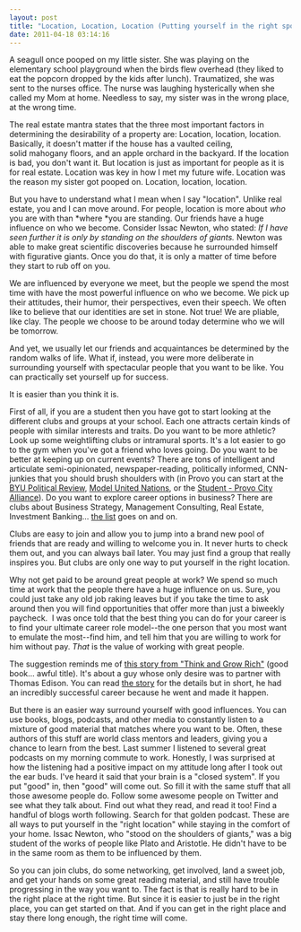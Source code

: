 ```yaml
---
layout: post
title: "Location, Location, Location (Putting yourself in the right spot)"
date: 2011-04-18 03:14:16
---
```


A seagull once pooped on my little sister. She was playing on the elementary school playground when the birds flew overhead (they liked to eat the popcorn dropped by the kids after lunch). Traumatized, she was sent to the nurses office. The nurse was laughing hysterically when she called my Mom at home. Needless to say, my sister was in the wrong place, at the wrong time.

The real estate mantra states that the three most important factors in determining the desirability of a property are: Location, location, location. Basically, it doesn't matter if the house has a vaulted ceiling, solid mahogany floors, and an apple orchard in the backyard. If the location is bad, you don't want it. But location is just as important for people as it is for real estate. Location was key in how I met my future wife. Location was the reason my sister got pooped on. Location, location, location.

But you have to understand what I mean when I say "location". Unlike real estate, you and I can move around. For people, location is more about *who* you are with than *where *you are standing. Our friends have a huge influence on who we become. Consider Issac Newton, who stated: *If I have seen further it is only by standing on the shoulders of giants.* Newton was able to make great scientific discoveries because he surrounded himself with figurative giants. Once you do that, it is only a matter of time before they start to rub off on you.

We are influenced by everyone we meet, but the people we spend the most time with have the most powerful influence on who we become. We pick up their attitudes, their humor, their perspectives, even their speech. We often like to believe that our identities are set in stone. Not true! We are pliable, like clay. The people we choose to be around today determine who we will be tomorrow.

And yet, we usually let our friends and acquaintances be determined by the random walks of life. What if, instead, you were more deliberate in surrounding yourself with spectacular people that you want to be like. You can practically set yourself up for success.

It is easier than you think it is.

First of all, if you are a student then you have got to start looking at the different clubs and groups at your school. Each one attracts certain kinds of people with similar interests and traits. Do you want to be more athletic? Look up some weightlifting clubs or intramural sports. It's a lot easier to go to the gym when you've got a friend who loves going. Do you want to be better at keeping up on current events? There are tons of intelligent and articulate semi-opinionated, newspaper-reading, politically informed, CNN-junkies that you should brush shoulders with (in Provo you can start at the <a href="http://www.byupoliticalreview.com/" target="_blank" rel="noopener noreferrer" title="BYU Political Review">BYU Political Review</a>, <a href="http://kennedy.byu.edu/student/modelun/index.php" target="_blank" rel="noopener noreferrer"  title="BYU Model United Nations">Model United Nations</a>, or the <a href="http://studentprovocityalliance.org/" target="_blank" rel="noopener noreferrer"  title="BYU Student - Provo City Alliance">Student - Provo City Alliance</a>). Do you want to explore career options in business? There are clubs about Business Strategy, Management Consulting, Real Estate, Investment Banking... <a href="http://marriottschool.byu.edu/clubs/" target="_blank" rel="noopener noreferrer" title="BYU Marriott School Clubs">the list</a> goes on and on.

Clubs are easy to join and allow you to jump into a brand new pool of friends that are ready and willing to welcome you in. It never hurts to check them out, and you can always bail later. You may just find a group that really inspires you. But clubs are only one way to put yourself in the right location.

Why not get paid to be around great people at work? We spend so much time at work that the people there have a huge influence on us. Sure, you could just take any old job raking leaves but if you take the time to ask around then you will find opportunities that offer more than just a biweekly paycheck.  I was once told that the best thing you can do for your career is to find your ultimate career role model--the one person that you most want to emulate the most--find him, and tell him that you are willing to work for him without pay. *That* is the value of working with great people.

The suggestion reminds me of <a href="http://davesaunders.net/2008/08/think-and-grow-rich-chapter-1-introduction/" target="_blank" rel="noopener noreferrer" title="Edwin Barnes and Thomas Edison">this story from "Think and Grow Rich"</a> (good book... awful title). It's about a guy whose only desire was to partner with Thomas Edison. You can read <a href="http://davesaunders.net/2008/08/think-and-grow-rich-chapter-1-introduction/" target="_blank" rel="noopener noreferrer" title="Thomas Edison and Edwin Barnes">the story</a> for the details but in short, he had an incredibly successful career because he went and made it happen.

But there is an easier way surround yourself with good influences. You can use books, blogs, podcasts, and other media to constantly listen to a mixture of good material that matches where you want to be. Often, these authors of this stuff are world class mentors and leaders, giving you a chance to learn from the best. Last summer I listened to several great podcasts on my morning commute to work. Honestly, I was surprised at how the listening had a positive impact on my attitude long after I took out the ear buds. I've heard it said that your brain is a "closed system". If you put "good" in, then "good" will come out. So fill it with the same stuff that all those awesome people do. Follow some awesome people on Twitter and see what they talk about. Find out what they read, and read it too! Find a handful of blogs worth following. Search for that golden podcast. These are all ways to put yourself in the "right location" while staying in the comfort of your home. Issac Newton, who "stood on the shoulders of giants," was a big student of the works of people like Plato and Aristotle. He didn't have to be in the same room as them to be influenced by them.

So you can join clubs, do some networking, get involved, land a sweet job, and get your hands on some great reading material, and still have trouble progressing in the way you want to. The fact is that is really hard to be in the right place at the right time. But since it is easier to just be in the right place, you can get started on that. And if you can get in the right place and stay there long enough, the right time will come.